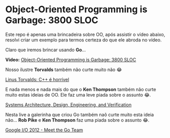 # Object-Oriented Programming is Garbage: 3800 SLOC

Este repo é apenas uma brincadeira sobre OO, após assistir o vídeo abaixo, resolvi criar um exemplo para termos certeza do que ele abroda no vídeo.

Claro que iremos brincar usando **Go**...

**Vídeo:**
[Object-Oriented Programming is Garbage: 3800 SLOC](https://www.youtube.com/watch?v=V6VP-2aIcSc)

Nosso ilustre **Torvalds** também não curte muito não 😂

[Linus Torvalds: C++ é horrível](http://harmful.cat-v.org/software/c++/linus)

E nada menos e nada mais do que o **Ken Thompson** também não curte muito estas ideias de OO. Ele faz uma leve piada sobre o assunto 😂.

[Systems Architecture, Design, Engineering, and Verification](https://youtu.be/dsMKJKTOte0?t=572)

Nesta live a galerinha que criou Go também naõ curte muito esta ideia não...
**Rob Pike** e **Ken Thompson** faz uma piada sobre o assunto 😂.

[Google I/O 2012 - Meet the Go Team](https://youtu.be/sln-gJaURzk?t=1067)